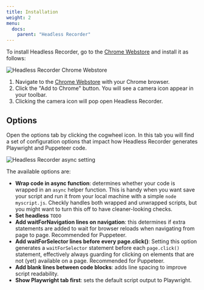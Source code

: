 ```yaml
---
title: Installation
weight: 2
menu:
  docs:
    parent: "Headless Recorder"
---
```


To install Headless Recorder, go to the [Chrome Webstore](https://chrome.google.com/webstore/detail/headless-recorder/djeegiggegleadkkbgopoonhjimgehda)
and install it as follows:

![Headless Recorder Chrome Webstore](/docs/images/browser-checks/chrome-webstore.png)

1. Navigate to the [Chrome Webstore](https://chrome.google.com/webstore/detail/headless-recorder/djeegiggegleadkkbgopoonhjimgehda) with your Chrome browser.
2. Click the "Add to Chrome" button. You will see a camera icon appear in your toolbar.
3. Clicking the camera icon will pop open Headless Recorder.

## Options

Open the options tab by clicking the cogwheel icon. In this tab you will find a set of configuration options that impact
how Headless Recorder generates Playwright and Puppeteer code.

![Headless Recorder async setting](/docs/images/headless-recorder/recorder_options.png)

The available options are:

- **Wrap code in async function**: determines whether your code is wrapped in an `async` helper function. This is handy when you want save your script and run it from your local machine with a simple `node myscript.js`. Checkly handles both wrapped and unwrapped scripts, but you might want to turn this off to have cleaner-looking checks.
- **Set headless** `TODO`
- **Add waitForNavigation lines on navigation**: this determines if extra statements are added to wait for browser reloads
when navigating from page to page. Recommended for Puppeteer.
- **Add waitForSelector lines before every page.click()**: Setting this option generates a `waitForSelector` statement before
each `page.click()` statement, effectively always guarding for clicking on elements that are not (yet) available on a page. Recommended for Puppeteer.
- **Add blank lines between code blocks**: adds line spacing to improve script readability.
- **Show Playwright tab first**: sets the default script output to Playwright.